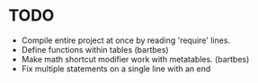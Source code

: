 # TODO

- Compile entire project at once by reading 'require' lines.
- Define functions within tables (bartbes)
- Make math shortcut modifier work with metatables. (bartbes)
- Fix multiple statements on a single line with an end
